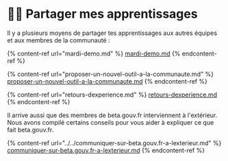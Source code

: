 # 👩‍🏫 Partager mes apprentissages

Il y a plusieurs moyens de partager tes apprentissages aux autres équipes et aux membres de la communauté :

{% content-ref url="mardi-demo.md" %}
[mardi-demo.md](mardi-demo.md)
{% endcontent-ref %}

{% content-ref url="proposer-un-nouvel-outil-a-la-communaute.md" %}
[proposer-un-nouvel-outil-a-la-communaute.md](proposer-un-nouvel-outil-a-la-communaute.md)
{% endcontent-ref %}

{% content-ref url="retours-dexperience.md" %}
[retours-dexperience.md](retours-dexperience.md)
{% endcontent-ref %}

Il arrive aussi que des membres de beta.gouv.fr interviennent à l'extérieur. Nous avons compilé certains conseils pour vous aider à expliquer ce que fait beta.gouv.fr.

{% content-ref url="../../communiquer-sur-beta.gouv.fr-a-lexterieur.md" %}
[communiquer-sur-beta.gouv.fr-a-lexterieur.md](../../communiquer-sur-beta.gouv.fr-a-lexterieur.md)
{% endcontent-ref %}

